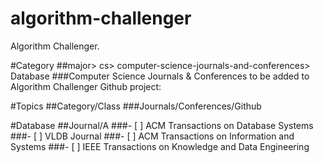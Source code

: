 # algorithm-challenger
Algorithm Challenger.

#Category
##major> cs> computer-science-journals-and-conferences> Database
###Computer Science Journals & Conferences to be added to Algorithm Challenger Github project:

#Topics
##Category/Class
###Journals/Conferences/Github

#Database
##Journal/A
###- [ ] ACM Transactions on Database Systems
###- [ ] VLDB Journal
###- [ ] ACM Transactions on Information and Systems
###- [ ] IEEE Transactions on Knowledge and Data Engineering
